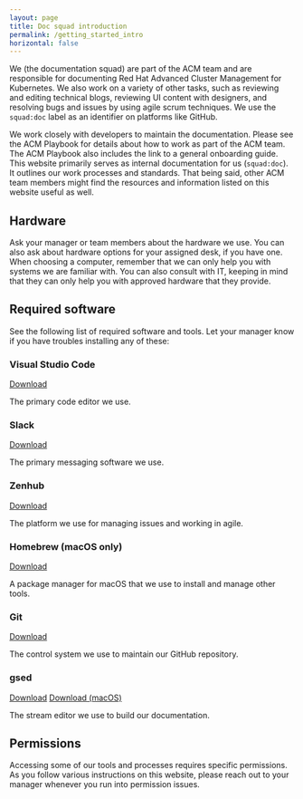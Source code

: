 ```yaml
---
layout: page
title: Doc squad introduction
permalink: /getting_started_intro
horizontal: false
---
```


We (the documentation squad) are part of the ACM team and are responsible for documenting Red Hat Advanced Cluster Management for Kubernetes. We also work on a variety of other tasks, such as reviewing and editing technical blogs, reviewing UI content with designers, and resolving bugs and issues by using agile scrum techniques. We use the `squad:doc` label as an identifier on platforms like GitHub.

We work closely with developers to maintain the documentation. Please see the ACM Playbook for details about how to work as part of the ACM team. The ACM Playbook also includes the link to a general onboarding guide. This website primarily serves as internal documentation for us (`squad:doc`). It outlines our work processes and standards. That being said, other ACM team members might find the resources and information listed on this website useful as well.

## Hardware

Ask your manager or team members about the hardware we use. You can also ask about hardware options for your assigned desk, if you have one. When choosing a computer, remember that we can only help you with systems we are familiar with. You can also consult with IT, keeping in mind that they can only help you with approved hardware that they provide.

## Required software

See the following list of required software and tools. Let your manager know if you have troubles installing any of these:

### Visual Studio Code

[Download](https://code.visualstudio.com/download/)

The primary code editor we use.

### Slack

[Download](https://slack.com/downloads/)

The primary messaging software we use.

### Zenhub

[Download](https://www.zenhub.com/extension)

The platform we use for managing issues and working in agile.

### Homebrew (macOS only)

[Download](https://brew.sh/)

A package manager for macOS that we use to install and manage other tools.

### Git

[Download](https://git-scm.com/downloads)

The control system we use to maintain our GitHub repository.

### gsed

[Download](https://www.gnu.org/software/sed/)
[Download (macOS)](https://formulae.brew.sh/formula/gnu-sed)

The stream editor we use to build our documentation.

## Permissions

Accessing some of our tools and processes requires specific permissions. As you follow various instructions on this website, please reach out to your manager whenever you run into permission issues.
